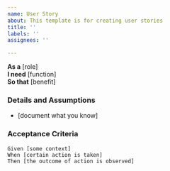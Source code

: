 ```yaml
---
name: User Story
about: This template is for creating user stories
title: ''
labels: ''
assignees: ''

---
```


**As a** [role]   
 **I need** [function]   
 **So that** [benefit]   
 
 ### Details and Assumptions 
 * [document what you know] 
 
 ### Acceptance Criteria   
 ```gherkin 
 Given [some context]
When [certain action is taken]
Then [the outcome of action is observed]
```
